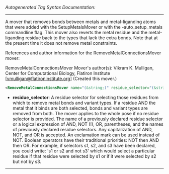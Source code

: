 <!-- THIS IS AN AUTOGENERATED FILE: Don't edit it directly, instead change the schema definition in the code itself. -->

_Autogenerated Tag Syntax Documentation:_

---
A mover that removes bonds between metals and metal-liganding atoms that were added with the SetupMetalsMover or with the -auto_setup_metals commandline flag.  This mover also reverts the metal residue and the metal-liganding residue back to the types that lack the extra bonds.  Note that at the present time it does not remove metal constraints.

References and author information for the RemoveMetalConnectionsMover mover:

RemoveMetalConnectionsMover Mover's author(s):
Vikram K. Mulligan, Center for Computational Biology, Flatiron Institute [vmulligan@flatironinstitute.org]  (Created this mover.)

```xml
<RemoveMetalConnectionsMover name="(&string;)" residue_selector="(&string;)" />
```

-   **residue_selector**: A residue selector for selecting those residues from which to remove metal bonds and variant types.  If a residue AND the metal that it binds are both selected, bonds and variant types are removed from both.  The mover applies to the whole pose if no residue selector is provided. The name of a previously declared residue selector or a logical expression of AND, NOT (!), OR, parentheses, and the names of previously declared residue selectors. Any capitalization of AND, NOT, and OR is accepted. An exclamation mark can be used instead of NOT. Boolean operators have their traditional priorities: NOT then AND then OR. For example, if selectors s1, s2, and s3 have been declared, you could write: 's1 or s2 and not s3' which would select a particular residue if that residue were selected by s1 or if it were selected by s2 but not by s3.

---
